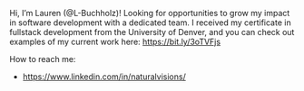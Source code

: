 Hi, I’m Lauren (@L-Buchholz)! Looking for opportunities to grow my impact in software development with a dedicated team. I received my certificate in fullstack development from the University of Denver, and you can check out examples of my current work here: https://bit.ly/3oTVFjs

How to reach me: 
* https://www.linkedin.com/in/naturalvisions/ 
